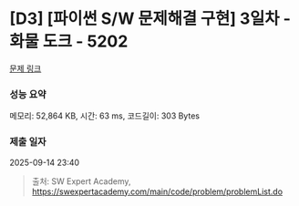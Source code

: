 # [D3] [파이썬 S/W 문제해결 구현] 3일차 - 화물 도크 - 5202 

[문제 링크](https://swexpertacademy.com/main/code/problem/problemDetail.do?contestProbId=AWT-K6DaceYDFAVT) 

### 성능 요약

메모리: 52,864 KB, 시간: 63 ms, 코드길이: 303 Bytes

### 제출 일자

2025-09-14 23:40



> 출처: SW Expert Academy, https://swexpertacademy.com/main/code/problem/problemList.do